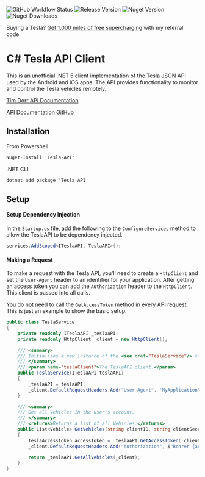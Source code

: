 ![GitHub Workflow Status](https://img.shields.io/github/workflow/status/at0dd/tesla-api/.NET)
![Release Version](https://img.shields.io/github/v/release/at0dd/tesla-api)
![Nuget Version](https://img.shields.io/nuget/v/tesla-api)
![Nuget Downloads](https://img.shields.io/nuget/dt/tesla-api)

Buying a Tesla? [Get 1,000 miles of free supercharging](https://ts.la/alex19632) with my referral code.

# C# Tesla API Client

This is an unofficial .NET 5 client implementation of the Tesla JSON API used by the Android and iOS apps. The API provides functionality to monitor and control the Tesla vehicles remotely.

[Tim Dorr API Documentation](https://tesla-api.timdorr.com/)

[API Documentation GitHub](https://github.com/timdorr/tesla-api)

Installation
----------------------------

From Powershell
```c#
Nuget-Install 'Tesla-API'
```

.NET CLI
```c#
dotnet add package 'Tesla-API'
```

Setup
----------------------------

#### Setup Dependency Injection
In the `Startup.cs` file, add the following to the `ConfigureServices` method to allow the TeslaAPI to be dependency injected.
```c#
services.AddScoped<ITeslaAPI, TeslaAPI>();
```

#### Making a Request
To make a request with the Tesla API, you'll need to create a `HttpClient` and set the `User-Agent` header to an identifier for your application. After getting an access token you can add the `Authorization` header to the `HttpClient`. This client is passed into all calls.

You do not need to call the `GetAccessToken` method in every API request. This is just an example to show the basic setup.

```c#
public class TeslaService
{
	private readonly ITeslaAPI _teslaAPI;
	private readonly HttpClient _client = new HttpClient();

	/// <summary>
	/// Initializes a new instance of the <see cref="TeslaService"/> class.
	/// </summary>
	/// <param name="teslaClient">The TeslaAPI client.</param>
	public TeslaService(ITeslaAPI teslaAPI)
	{
	    _teslaAPI = teslaAPI;
	    _client.DefaultRequestHeaders.Add("User-Agent", "MyApplication");
	}

	/// <summary>
	/// Get all Vehicles in the user's account.
	/// </summary>
	/// <returns>Returns a list of all Vehicles.</returns>
	public List<Vehicle> GetVehicles(string clientID, string clientSecret, string email, string password)
	{
	    TeslaAccessToken accessToken = _teslaAPI.GetAccessToken(_client, clientID, clientSecret, email, password);
	    _client.DefaultRequestHeaders.Add("Authorization", $"Bearer {accessToken.AccessToken}");

	    return _teslaAPI.GetAllVehicles(_client);
	}
}
```
